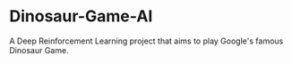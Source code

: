 # Dinosaur-Game-AI
A Deep Reinforcement Learning project that aims to play Google's famous Dinosaur Game.
